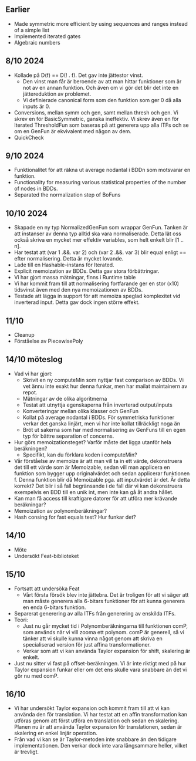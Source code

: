## Earlier

- Made symmetric more efficient by using sequences and ranges instead of a simple list
- Implemented iterated gates
- Algebraic numbers
## 8/10 2024

- Kollade på D(f) == D(! . f). Det gav inte jättestor vinst.
	- Den vinst man får är beroende av att man hittar funktioner som är not av en annan funktion. Och även om vi gör det blir det inte en jättereduktion av problemet.
	- Vi definierade canonical form som den funktion som ger 0 då alla inputs är 0.
- Conversions, mellan symm och gen, samt mellan thresh och gen. Vi skrev en för BasicSymmetric, ganska ineffektiv. Vi skrev även en för Iterated ThresholdFun som baseras på att generera upp alla ITFs och se om en GenFun är ekvivalent med någon av dem.
- QuickCheck

## 9/10 2024

- Funktionalitet för att räkna ut average nodantal i BDDn som motsvarar en funktion.
- Functionality for measuring various statistical properties of the number of nodes in BDDs.
- Separated the normalization step of BoFuns

## 10/10 2024

- Skapade en ny typ NormalizedGenFun som wrappar GenFun. Tanken är att instanser av denna typ alltid ska vara normaliserade. Detta lät oss också skriva en mycket mer effektiv variables, som helt enkelt blir \[1 .. n].
- Har testat att (var 1 .&&. var 2) och (var 2 .&&. var 3) blir equal enligt == efter normalisering. Detta är mycket lovande.
- Lade till en Hashable-instans för Iterated.
- Explicit memoization av BDDs. Detta gav stora förbättringar.
- Vi har gjort massa mätningar, finns i Runtime table
- Vi har kommit fram till att normalisering fortfarande ger en stor (x10) tidsvinst även med den nya memoizationen av BDDs.
- Testade att lägga in support för att memoiza speglad komplexitet vid inverterad input. Detta gav dock ingen större effekt.

## 11/10

- Cleanup
- Förståelse av PiecewisePoly

## 14/10 möteslog

- Vad vi har gjort:
	- Skrivit en ny computeMin som nyttjar fast comparison av BDDs. Vi vet ännu inte exakt hur denna funkar, men har mailat maintainern av repot.
	- Mätningar av de olika algoritmerna
	- Testat att utnyttja egenskaperna från inverterad output/inputs
	- Konverteringar mellan olika klasser och GenFun
	- Kollat på average nodantal i BDDs. För symmetriska funktioner verkar det ganska linjärt, men vi har inte kollat tillräckligt noga än
	- Bröt ut sakerna som har med normalisering av GenFuns till en egen typ för bättre separation of concerns.
- Hur görs memoizationsteget? Varför måste det ligga utanför hela beräkningen?
	- Specifikt, kan du förklara koden i computeMin?
- Vår förståelse av memoize är att man vill ta in ett värde, dekonstruera det till ett värde som är Memoizable, sedan vill man applicera en funktion som bygger upp originalvärdet och sedan applicerar funktionen f. Denna funktion blir då Memoizable pga. att inputvärdet är det. Är detta korrekt? Det blir i så fall begränsande i de fall där vi kan dekonstruera exempelvis en BDD till en unik int, men inte kan gå åt andra hållet.
- Kan man få access till kraftigare datorer för att utföra mer krävande beräkningar?
- Memoization av polynomberäkningar?
- Hash consing for fast equals test? Hur funkar det?

## 14/10

- Möte
- Undersökt Feat-biblioteket

## 15/10

- Fortsatt att undersöka Feat
	- Vårt första försök blev inte jättebra. Det är troligen för att vi säger att man måste generera alla 6-bitars funktioner för att kunna generera en enda 6-bitars funktion.
- Separerat generering av alla ITFs från generering av enskilda ITFs.
- Teori:
	- Just nu går mycket tid i Polynomberäkningarna till funktionen comP, som används när vi vill zooma ett polynom. comP är generell, så vi tänker att vi skulle kunna vinna något genom att skriva en specialiserad version för just affina transformationer.
	- Verkar som att vi kan använda Taylor expansion för shift, skalering är enkelt.
- Just nu sitter vi fast på offset-beräkningen. Vi är inte riktigt med på hur Taylor expansion funkar eller om det ens skulle vara snabbare än det vi gör nu med comP.

## 16/10

- Vi har undersökt Taylor expansion och kommit fram till att vi kan använda den för translation. Vi har testat att en affin transformation kan utföras genom att först utföra en translation och sedan en skalering. Planen nu är att använda Taylor expansion för translationen, sedan är skalering en enkel linjär operation.
- Från vad vi kan se är Taylor-metoden inte snabbare än den tidigare implementationen. Den verkar dock inte vara långsammare heller, vilket är trevligt.
